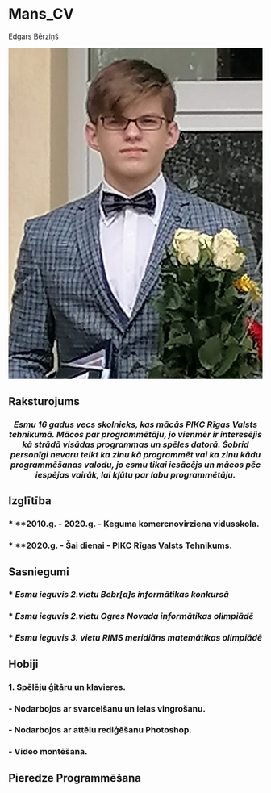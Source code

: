 # Mans_CV
Edgars Bērziņš

![image of me](Image.jpg)

## Raksturojums
### <div align="center">*Esmu 16 gadus vecs skolnieks, kas mācās PIKC Rīgas Valsts tehnikumā. Mācos par programmētāju, jo vienmēr ir interesējis kā strādā visādas programmas un spēles datorā. Šobrid personīgi nevaru teikt ka zinu kā programmēt vai ka zinu kādu programmēšanas valodu, jo esmu tikai iesācējs un mācos pēc iespējas vairāk, lai kļūtu par labu programmētāju.*</div>

## Izglītība
### * **2010.g. - 2020.g. - **Ķeguma komercnovirziena vidusskola.**
### * **2020.g. - Šai dienai - **PIKC Rīgas Valsts Tehnikums.**

## Sasniegumi

### * _Esmu ieguvis 2.vietu Bebr[a]s informātikas konkursā_
### * _Esmu ieguvis 2.vietu Ogres Novada informātikas olimpiādē_ 
### * _Esmu ieguvis 3. vietu RIMS meridiāns matemātikas olimpiādē_

## Hobiji

### 1. Spēlēju ģitāru un klavieres.
### - Nodarbojos ar svarcelšanu un ielas vingrošanu.
### - Nodarbojos ar attēlu rediģēšanu **Photoshop**.
### - Video montēšana.

## Pieredze Programmēšana